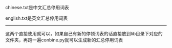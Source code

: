 chinese.txt是中文汇总停用词表

english.txt是英文汇总停用词表

-----------------------------------------------

这两个直接使用就可以，如果自己有新的停顿词表的话直接放到lib目录下对应的文件夹，再跑一遍conbine.py就可以生成新的汇总停用词表